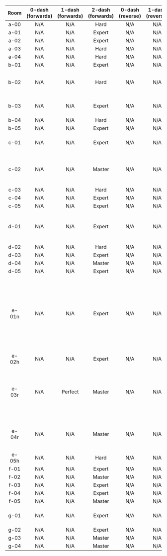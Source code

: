| Room | 0-dash (forwards) | 1-dash (forwards) | 2-dash (forwards) | 0-dash (reverse) | 1-dash (reverse) | 2-dash (reverse) | Comments |
|:-:|:-:|:-:|:-:|:-:|:-:|:-:|-|
| a-00 | N/A | N/A | Hard | N/A | N/A | N/A |  |
| a-01 | N/A | N/A | Expert | N/A | N/A | N/A |  |
| a-02 | N/A | N/A | Expert | N/A | N/A | N/A |  |
| a-03 | N/A | N/A | Hard | N/A | N/A | N/A |  |
| a-04 | N/A | N/A | Hard | N/A | N/A | N/A |  |
| b-01 | N/A | N/A | Expert | N/A | N/A | N/A |  |
| b-02 | N/A | N/A | Hard | N/A | N/A | N/A | Reverse possible, cut due to bad spawn |
| b-03 | N/A | N/A | Expert | N/A | N/A | N/A | Requires cornerjump with setup |
| b-04 | N/A | N/A | Hard | N/A | N/A | N/A |  |
| b-05 | N/A | N/A | Expert | N/A | N/A | N/A |  |
| c-01 | N/A | N/A | Expert | N/A | N/A | N/A | Requires dream hypers |
| c-02 | N/A | N/A | Master | N/A | N/A | N/A | Expert with strats (e.g. the famous Little Kahuna) |
| c-03 | N/A | N/A | Hard | N/A | N/A | N/A |  |
| c-04 | N/A | N/A | Expert | N/A | N/A | N/A |  |
| c-05 | N/A | N/A | Expert | N/A | N/A | N/A |  |
| d-01 | N/A | N/A | Expert | N/A | N/A | Perfect | 2DR super precise + cycle hell + updiag demo |
| d-02 | N/A | N/A | Hard | N/A | N/A | N/A |  |
| d-03 | N/A | N/A | Expert | N/A | N/A | N/A |  |
| d-04 | N/A | N/A | Master | N/A | N/A | N/A |  |
| d-05 | N/A | N/A | Expert | N/A | N/A | N/A |  |
| e-01n | N/A | N/A | Expert | N/A | N/A | Perfect | 2DR requires rising cloud reverse hyper and very precise moves (let wind push you close to spinner and then jump to wall at start) |
| e-02h | N/A | N/A | Expert | N/A | N/A | N/A |  |
| e-03r | N/A | Perfect | Master | N/A | N/A | N/A | 1DF requires a single-block strat (this strat makes 2DF easier as well)  |
| e-04r | N/A | N/A | Master | N/A | N/A | N/A | There are strats that make this better but oof |
| e-05h | N/A | N/A | Hard | N/A | N/A | N/A |  |
| f-01 | N/A | N/A | Expert | N/A | N/A | N/A |  |
| f-02 | N/A | N/A | Master | N/A | N/A | N/A |  |
| f-03 | N/A | N/A | Expert | N/A | N/A | N/A |  |
| f-04 | N/A | N/A | Expert | N/A | N/A | N/A |  |
| f-05 | N/A | N/A | Master | N/A | N/A | N/A |  |
| g-01 | N/A | N/A | Expert | N/A | N/A | N/A | Requires cornerjumps with setups |
| g-02 | N/A | N/A | Expert | N/A | N/A | N/A |  |
| g-03 | N/A | N/A | Master | N/A | N/A | N/A |  |
| g-04 | N/A | N/A | Master | N/A | N/A | N/A |  |